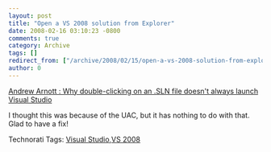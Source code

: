 ```yaml
---
layout: post
title: "Open a VS 2008 solution from Explorer"
date: 2008-02-16 03:10:23 -0800
comments: true
category: Archive
tags: []
redirect_from: ["/archive/2008/02/15/open-a-vs-2008-solution-from-explorer.aspx"]
author: 0
---
```

<!-- more -->
<p><a href="http://blogs.msdn.com/andrewarnottms/archive/2008/02/13/why-double-clicking-on-an-sln-file-doesn-t-always-launch-visual-studio.aspx">Andrew Arnott : Why double-clicking on an .SLN file doesn't always launch Visual Studio</a> </p>  <p>I thought this was because of the UAC, but it has nothing to do with that.  Glad to have a fix!</p>  <div class="wlWriterSmartContent" id="scid:0767317B-992E-4b12-91E0-4F059A8CECA8:1b270169-93c7-4ed9-abf7-e7ed88aa16d1" style="padding-right: 0px; display: inline; padding-left: 0px; padding-bottom: 0px; margin: 0px; padding-top: 0px">Technorati Tags: <a href="http://technorati.com/tags/Visual%20Studio" rel="tag">Visual Studio</a>,<a href="http://technorati.com/tags/VS%202008" rel="tag">VS 2008</a></div>

